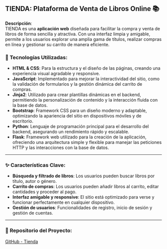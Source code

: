 ## TIENDA: Plataforma de Venta de Libros Online 📚

**Descripción**:  
TIENDA es una **aplicación web** diseñada para facilitar la compra y venta de libros de forma sencilla y atractiva. Con una interfaz limpia y amigable, permite a los usuarios explorar una amplia gama de títulos, realizar compras en línea y gestionar su carrito de manera eficiente.

### 🚀 **Tecnologías Utilizadas**:
- **HTML & CSS**: Para la estructura y el diseño de las páginas, creando una experiencia visual agradable y responsive.  
- **JavaScript**: Implementado para mejorar la interactividad del sitio, como la validación de formularios y la gestión dinámica del carrito de compras.  
- **Jinja2**: Utilizado para crear plantillas dinámicas en el backend, permitiendo la personalización de contenido y la interacción fluida con la base de datos.  
- **Bootstrap**: Framework CSS para un diseño moderno y adaptable, optimizando la apariencia del sitio en dispositivos móviles y de escritorio.  
- **Python**: Lenguaje de programación principal para el desarrollo del backend, asegurando un rendimiento rápido y escalable.  
- **Flask**: Framework web utilizado para la creación de la aplicación, ofreciendo una arquitectura simple y flexible para manejar las peticiones HTTP y las interacciones con la base de datos.

---

### ✨ **Características Clave**:
- **Búsqueda y filtrado de libros**: Los usuarios pueden buscar libros por título, autor o género.
- **Carrito de compras**: Los usuarios pueden añadir libros al carrito, editar cantidades y proceder al pago.
- **Interfaz amigable y responsive**: El sitio está optimizado para verse y funcionar perfectamente en cualquier dispositivo.
- **Gestión de usuarios**: Funcionalidades de registro, inicio de sesión y gestión de cuentas.

---

### 🔗 **Repositorio del Proyecto**:  
[GitHub - Tienda](https://github.com/vianconi/tienda)

